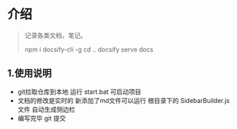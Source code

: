 # 介绍
> 记录各类文档，笔记。
>
> npm i docsify-cli -g
> cd ..
> docsify serve docs
## 1.使用说明
- git拉取仓库到本地
  运行 start.bat 可启动项目
- 文档的修改是实时的
  新添加了md文件可以运行 根目录下的 SidebarBuilder.js 文件 自动生成侧边栏
- 编写完毕 git 提交